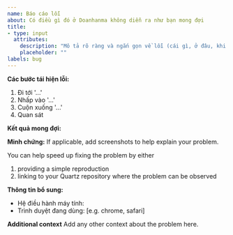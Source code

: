 ```yaml
---
name: Báo cáo lỗi
about: Có điều gì đó ở Doanhanma không diễn ra như bạn mong đợi
title:
- type: input
  attributes:
    description: "Mô tả rõ ràng và ngắn gọn về lỗi (cái gì, ở đâu, khi nào)"
    placeholder: ""
labels: bug
---
```


**Các bước tái hiện lỗi:**
1. Đi tới '...'
2. Nhấp vào '...'
3. Cuộn xuống '...'
4. Quan sát

**Kết quả mong đợi:**
<!-- Một mô tả rõ ràng và ngắn gọn về những gì bạn mong đợi sẽ xảy ra. -->

**Minh chứng:**
If applicable, add screenshots to help explain your problem.

You can help speed up fixing the problem by either

1. providing a simple reproduction
2. linking to your Quartz repository where the problem can be observed

**Thông tin bổ sung:**
- Hệ điều hành máy tính: <!-- [e.g. iOS] -->
- Trình duyệt đang dùng: [e.g. chrome, safari]

**Additional context**
Add any other context about the problem here.
